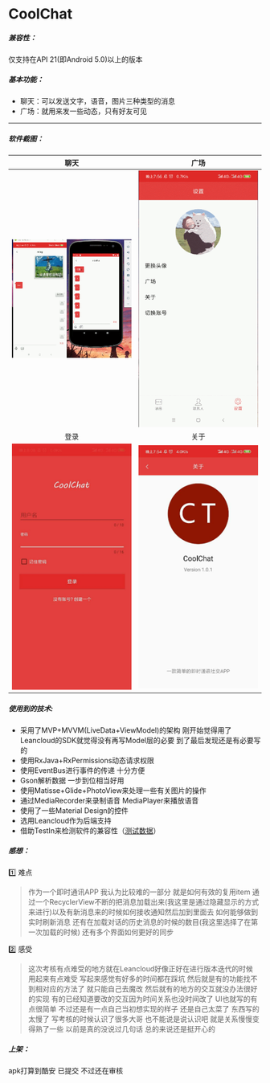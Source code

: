 # CoolChat

##### 兼容性：

仅支持在API 21(即Android 5.0)以上的版本

##### 基本功能：

- 聊天：可以发送文字，语音，图片三种类型的消息 
- 广场：就用来发一些动态，只有好友可见

---

##### 软件截图：



|聊天|广场|
|:---:|:---:|
| <img src="https://raw.githubusercontent.com/Gennan/CoolChat/master/awesome-res/gif/chat.gif?token=AKVH7RHLROAXTJMDI6JL7WS5NJ5CU" width="400"> | <img src="https://raw.githubusercontent.com/Gennan/CoolChat/master/awesome-res/gif/square.gif?token=AKVH7RAQRAYS5MNM7CRFD7S5NJ46G" width="400"> |
|登录|关于|
| <img src="https://raw.githubusercontent.com/Gennan/CoolChat/master/awesome-res/gif/login.jpg?token=AKVH7RFLGVKL6L67BB2MKK25NJ5AU" width="400"> | <img src="https://raw.githubusercontent.com/Gennan/CoolChat/master/awesome-res/gif/about.jpg?token=AKVH7RERZEHQTOG4OJNJGSC5NJ44K" width="400"> |

##### 使用到的技术:

- 采用了MVP+MVVM(LiveData+ViewModel)的架构 刚开始觉得用了Leancloud的SDK就觉得没有再写Model层的必要 到了最后发现还是有必要写的
- 使用RxJava+RxPermissions动态请求权限
- 使用EventBus进行事件的传递 十分方便
- Gson解析数据 一步到位相当好用
- 使用Matisse+Glide+PhotoView来处理一些有关图片的操作
- 通过MediaRecorder来录制语音 MediaPlayer来播放语音
- 使用了一些Material Design的控件 
- 选用Leancloud作为后端支持
- 借助TestIn来检测软件的兼容性（[测试数据](https://github.com/Gennan/CoolChat/blob/master/awesome-res/TestInData.md)）

##### 感想：

:one: 难点

>作为一个即时通讯APP 我认为比较难的一部分 就是如何有效的复用item 通过一个RecyclerView不断的把消息加载出来(我这里是通过隐藏显示的方式来进行)以及有新消息来的时候如何接收通知然后加到里面去 如何能够做到实时刷新消息  还有在加载对话的历史消息的时候的数目(我这里选择了在第一次加载的时候) 还有多个界面如何更好的同步 

:two: 感受

>这次考核有点难受的地方就在Leancloud好像正好在进行版本迭代的时候 用起来有点难受 写起来感觉有好多的时间都在踩坑 然后就是有的功能找不到相对应的方法了 就只能自己去魔改 然后就有的地方的交互就没办法很好的实现 有的已经知道要改的交互因为时间关系也没时间改了 UI也就写的有点很简单 不过还是有一点自己当初想实现的样子 还是自己太菜了 东西写的太慢了 写考核的时候认识了很多大哥 也不能说是说认识吧 就是关系慢慢变得熟了一些 以前是真的没说过几句话 总的来说还是挺开心的

##### 上架：

apk打算到酷安 已提交 不过还在审核
